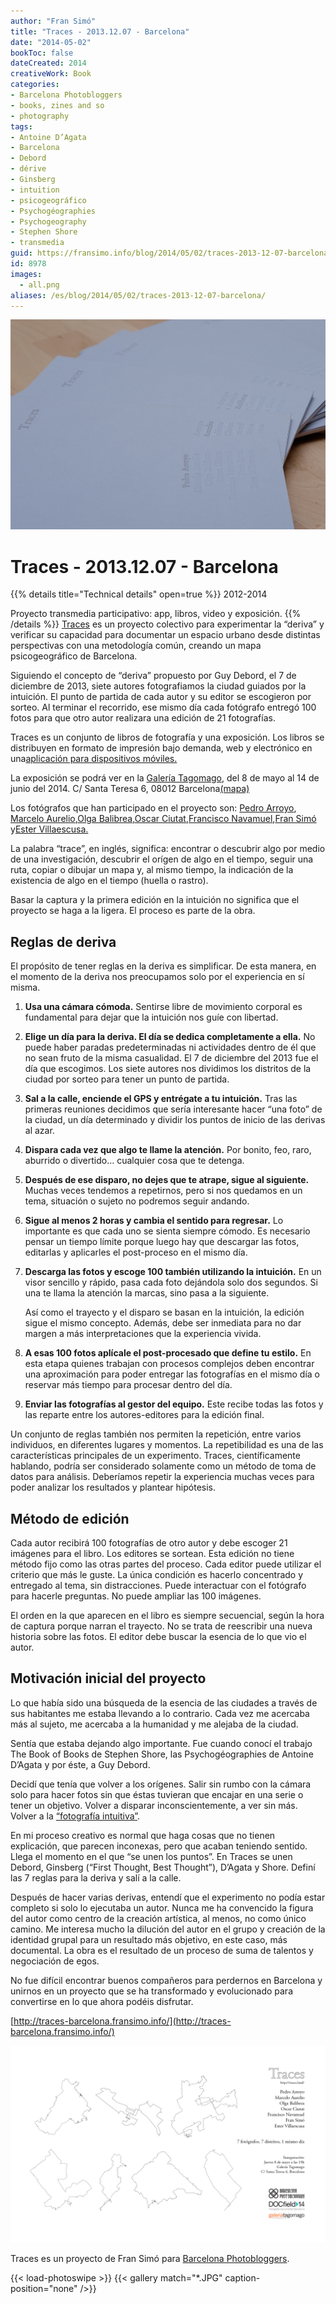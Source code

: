 ```yaml
---
author: "Fran Simó"
title: "Traces - 2013.12.07 - Barcelona"
date: "2014-05-02"
bookToc: false
dateCreated: 2014
creativeWork: Book
categories:
- Barcelona Photobloggers
- books, zines and so
- photography
tags:
- Antoine D’Agata
- Barcelona
- Debord
- dérive
- Ginsberg
- intuition
- psicogeográfico
- Psychogéographies
- Psychogeography
- Stephen Shore
- transmedia
guid: https://fransimo.info/blog/2014/05/02/traces-2013-12-07-barcelona/
id: 8978
images:
  - all.png
aliases: /es/blog/2014/05/02/traces-2013-12-07-barcelona/
---
```

![DSCF1435.jpg](DSCF1435.jpg)

# Traces - 2013.12.07 - Barcelona
{{% details title="Technical details" open=true %}}
2012-2014  

Proyecto transmedia participativo: app, libros, video y exposición.
{{% /details %}}
[Traces](http://traces-barcelona.fransimo.info/) es un proyecto colectivo para experimentar la “deriva” y verificar su
capacidad para documentar un espacio urbano desde distintas perspectivas con una metodología común, creando un mapa
psicogeográfico de Barcelona.

Siguiendo el concepto de “deriva” propuesto por Guy Debord, el 7 de diciembre de 2013, siete autores fotografiamos la
ciudad guiados por la intuición. El punto de partida de cada autor y su editor se escogieron por sorteo. Al terminar el
recorrido, ese mismo día cada fotógrafo entregó 100 fotos para que otro autor realizara una edición de 21 fotografías.

Traces es un conjunto de libros de fotografía y una exposición. Los libros se distribuyen en formato de impresión bajo
demanda, web y electrónico en
una[aplicación para dispositivos móviles.](https://itunes.apple.com/us/app/traces/id866756528?ls=1&mt=8)

La exposición se podrá ver en la [Galería Tagomago](http://tagomago.com/), del 8 de mayo al 14 de junio del 2014. C/
Santa Teresa 6, 08012
Barcelona[(mapa)](https://maps.google.es/maps?q=Carrer+Santa+Teresa,+6,+Barcelona&hl=en&sll=41.39479,2.148768&sspn=0.164317,0.334053&hnear=Carrer+Santa+Teresa,+6,+08012+Barcelona&t=m&z=16)

Los fotógrafos que han participado en el proyecto
son: [Pedro Arroyo](http://www.pedroarroyo.es/), [Marcelo Aurelio](http://marceloaurelio.com/),[Olga Balibrea](http://www.olgabalibrea.com/),[Oscar Ciutat](http://oscarciutat.com/en/),[Francisco Navamuel](http://www.francisconavamuel.net/),[Fran Simó](http://fransimo.info/)
y[Ester Villaescusa.](http://estervillaescusa.com/)

La palabra “trace”, en inglés, significa: encontrar o descubrir algo por medio de una investigación, descubrir el orígen
de algo en el tiempo, seguir una ruta, copiar o dibujar un mapa y, al mismo tiempo, la indicación de la existencia de
algo en el tiempo (huella o rastro).

Basar la captura y la primera edición en la intuición no significa que el proyecto se haga a la ligera. El proceso es
parte de la obra.

## Reglas de deriva

El propósito de tener reglas en la deriva es simplificar. De esta manera, en el momento de la deriva nos preocupamos
solo por el experiencia en sí misma.

1. **Usa una cámara cómoda.**
   Sentirse libre de movimiento corporal es fundamental para dejar que la intuición nos guíe con libertad.
2. **Elige un día para la deriva. El día se dedica completamente a ella.**
   No puede haber paradas predeterminadas ni actividades dentro de él que no sean fruto de la misma casualidad. El 7 de
   diciembre del 2013 fue el día que escogimos. Los siete autores nos dividimos los distritos de la ciudad por sorteo para
   tener un punto de partida.

3. **Sal a la calle, enciende el GPS y entrégate a tu intuición.**
   Tras las primeras reuniones decidimos que sería interesante hacer “una foto” de la ciudad, un día determinado y dividir
   los puntos de inicio de las derivas al azar.

4. **Dispara cada vez que algo te llame la atención.**
   Por bonito, feo, raro, aburrido o divertido… cualquier cosa que te detenga.

5. **Después de ese disparo, no dejes que te atrape, sigue al siguiente.**
   Muchas veces tendemos a repetirnos, pero si nos quedamos en un tema, situación o sujeto no podremos seguir andando.

6. **Sigue al menos 2 horas y cambia el sentido para regresar.**
   Lo importante es que cada uno se sienta siempre cómodo. Es necesario pensar un tiempo límite porque luego hay que
   descargar las fotos, editarlas y aplicarles el post-proceso en el mismo día.

7. **Descarga las fotos y escoge 100 también utilizando la intuición.**
   En un visor sencillo y rápido, pasa cada foto dejándola solo dos segundos. Si una te llama la atención la marcas, sino
   pasa a la siguiente.

   Así como el trayecto y el disparo se basan en la intuición, la edición sigue el mismo concepto. Además, debe ser
   inmediata para no dar margen a más interpretaciones que la experiencia vivida.

8. **A esas 100 fotos aplícale el post-procesado que define tu estilo.**
   En esta etapa quienes trabajan con procesos complejos deben encontrar una aproximación para poder entregar las
   fotografías en el mismo día o reservar más tiempo para procesar dentro del día.

9. **Enviar las fotografías al gestor del equipo.**
   Este recibe todas las fotos y las reparte entre los autores-editores para la edición final.

Un conjunto de reglas también nos permiten la repetición, entre varios individuos, en diferentes lugares y momentos. La
repetibilidad es una de las características principales de un experimento. Traces, científicamente hablando, podría ser
considerado solamente como un método de toma de datos para análisis. Deberíamos repetir la experiencia muchas veces para
poder analizar los resultados y plantear hipótesis.

## Método de edición

Cada autor recibirá 100 fotografías de otro autor y debe escoger 21 imágenes para el libro. Los editores se sortean.
Esta edición no tiene método fijo como las otras partes del proceso. Cada editor puede utilizar el criterio que más le
guste. La única condición es hacerlo concentrado y entregado al tema, sin distracciones. Puede interactuar con el
fotógrafo para hacerle preguntas. No puede ampliar las 100 imágenes.

El orden en la que aparecen en el libro es siempre secuencial, según la hora de captura porque narran el trayecto. No se
trata de reescribir una nueva historia sobre las fotos. El editor debe buscar la esencia de lo que vio el autor.

## Motivación inicial del proyecto

Lo que había sido una búsqueda de la esencia de las ciudades a través de sus habitantes me estaba llevando a lo
contrario. Cada vez me acercaba más al sujeto, me acercaba a la humanidad y me alejaba de la ciudad.

Sentía que estaba dejando algo importante. Fue cuando conocí el trabajo The Book of Books de Stephen Shore, las
Psychogéographies de Antoine D’Agata y por éste, a Guy Debord.

Decidí que tenía que volver a los orígenes. Salir sin rumbo con la cámara solo para hacer fotos sin que éstas tuvieran
que encajar en una serie o tener un objetivo. Volver a disparar inconscientemente, a ver sin más. Volver a
la [“fotografía intuitiva”](http://barcelonaphotobloggers.org/2009/01/01/fotografia-intuitiva/).

En mi proceso creativo es normal que haga cosas que no tienen explicación, que parecen inconexas, pero que acaban
teniendo sentido. Llega el momento en el que “se unen los puntos”. En Traces se unen Debord, Ginsberg (“First Thought,
Best Thought”), D’Agata y Shore. Definí las 7 reglas para la deriva y salí a la calle.

Después de hacer varias derivas, entendí que el experimento no podía estar completo si solo lo ejecutaba un autor. Nunca
me ha convencido la figura del autor como centro de la creación artística, al menos, no como único camino. Me interesa
mucho la dilución del autor en el grupo y creación de la identidad grupal para un resultado más objetivo, en este caso,
más documental. La obra es el resultado de un proceso de suma de talentos y negociación de egos.

No fue difícil encontrar buenos compañeros para perdernos en Barcelona y unirnos en un proyecto que se ha transformado y
evolucionado para convertirse en lo que ahora podéis disfrutar.

[http://traces-barcelona.fransimo.info/](http://traces-barcelona.fransimo.info/)

![all](all.png)

Traces es un proyecto de Fran Simó para [Barcelona Photobloggers](http://barcelonaphotobloggers.org/).

{{< load-photoswipe >}}
{{< gallery match="*.JPG" caption-position="none" />}}